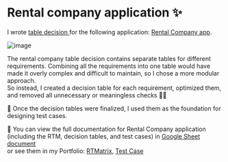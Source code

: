 <h1>Rental company application ✨ </h1>

<p>I wrote <a href="https://github.com/nshubina/Portfolio/blob/bca24141f9b420e8ce7e97e9d1b219d47ab43fb1/Test%20Design/Table%20Decision/Rental%20Company/Rental%20Company%20-%20Tables%20decision.pdf" target="_blank"> table decision </a> for the following application: <a href="https://exercises.test-design.org/rental/" target="_blank">Rental Company app</a>.</p>

![image](https://github.com/user-attachments/assets/10d269ec-e632-4835-9169-f6c81247e939)

<p>The rental company table decision contains separate tables for different requirements. Combining all the requirements into one table would have made it overly complex and difficult to maintain, so I chose a more modular approach.<br>
So instead, I created a decision table for each requirement, optimized them, and removed all unnecessary or meaningless checks 🧹✨ </p>

<p>📎 Once the decision tables were finalized, I used them as the foundation for designing test cases.</p>

  <p> 📌 You can view the full documentation for Rental Company application (including the RTM, decision tables, and test cases) in <a href="https://docs.google.com/spreadsheets/d/1D6ICuvUaFa8YBLdcuh6Lf09aHThrB5AEp91OdDOtreQ/edit?usp=sharing" target="_blank">Google Sheet document</a> 
  <br> 
    or see them in my Portfolio: <a href="https://github.com/nshubina/Portfolio/blob/edee8bff6b85ca37f087ee5310052b2e369850ac/RTM/Rental%20company%20-%20RTM.pdf" target="_blank">RTMatrix</a>, <a href="https://github.com/nshubina/Portfolio/blob/9b3b8c57bbf498508efb6a235d582e293a52ecae/Test%20Cases/Rental%20Company/Rental%20company.%20Core%20test%20cases.pdf" target="_blank">Test Case</a>
  </p>
</div> 
